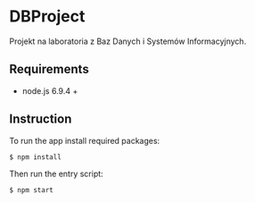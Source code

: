# DBProject

Projekt na laboratoria z Baz Danych i Systemów Informacyjnych.

## Requirements

* node.js 6.9.4 +

## Instruction
To run the app install required packages:
```
$ npm install
```
Then run the entry script:
```
$ npm start
```
